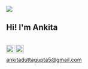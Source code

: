 ![](https://visitor-badge.glitch.me/badge?page_id=ankitaduttagupta.ankitaduttagupta)

## Hi! I'm Ankita

<br/>

<a href="https://www.linkedin.com/in/ankitaduttagupta5/">
  <img align="left" alt="Ankita's LinkdeIN" width="22px" src="https://cdn.jsdelivr.net/npm/simple-icons@v3/icons/linkedin.svg" />
</a>
<a href="https://www.instagram.com/gupta_ankita1415/">
  <img align="left" alt="Ankita's Instagram" width="22px" src="https://cdn.jsdelivr.net/npm/simple-icons@v3/icons/instagram.svg" />
</a>
<br/>

ankitaduttagupta5@gmail.com



